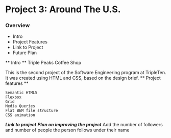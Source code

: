# Project 3: Around The U.S.

### Overview  

* Intro
* Project Features
* Link to Project
* Future Plan
  
** Intro **
Triple Peaks Coffee Shop

This is the second project of the Software Engineering program at TripleTen. It was created using HTML and CSS, based on the design brief.
** Project features **

    Semantic HTML5
    Flexbox
    Grid
    Media Queries
    Flat BEM file structure
    CSS animation 
***Link to project***
***Plan on improving the project***
Add the number of followers and number of people the person follows under their name
